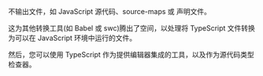 
不输出文件，如 JavaScript 源代码、source-maps 或 声明文件。

这为其他转换工具(如 Babel 或 swc)腾出了空间，以处理将 TypeScript 文件转换为可以在 JavaScript 环境中运行的文件。

然后，您可以使用 TypeScript 作为提供编辑器集成的工具，以及作为源代码类型检查器。